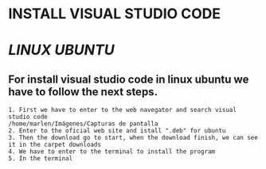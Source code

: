 # **INSTALL VISUAL STUDIO CODE**


# *LINUX UBUNTU* 


## For install visual studio code in linux ubuntu we have to follow the next steps.

    1. First we have to enter to the web navegator and search visual studio code
    /home/marlen/Imágenes/Capturas de pantalla
    2. Enter to the oficial web site and istall ".deb" for ubuntu  
    3. Then the download go to start, when the download finish, we can see it in the carpet downloads
    4. We have to enter to the terminal to install the program 
    5. In the terminal  
